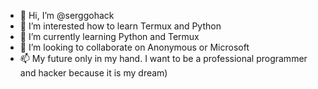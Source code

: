 - 👋 Hi, I’m @serggohack
- 👀 I’m interested how to learn Termux and Python
- 🌱 I’m currently learning Python and Termux
- 💞️ I’m looking to collaborate on Anonymous or Microsoft
- 📫 My future only in my hand. I want to be a professional programmer and hacker because it is my dream)

<!---
serggohack/serggohack is a ✨ special ✨ repository because its `README.md` (this file) appears on your GitHub profile.
You can click the Preview link to take a look at your changes.
--->
